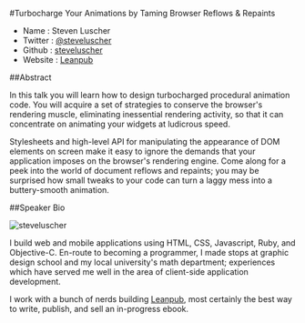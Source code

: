 #Turbocharge Your Animations by Taming Browser Reflows & Repaints

* Name      : Steven Luscher
* Twitter   : [@steveluscher][]
* Github    : [steveluscher][]
* Website   : [Leanpub][]

##Abstract

In this talk you will learn how to design turbocharged procedural animation code. You will acquire a set of strategies to conserve the browser's rendering muscle, eliminating inessential rendering activity, so that it can concentrate on animating your widgets at ludicrous speed.

Stylesheets and high-level API for manipulating the appearance of DOM elements on screen make it easy to ignore the demands that your application imposes on the browser's rendering engine. Come along for a peek into the world of document reflows and repaints; you may be surprised how small tweaks to your code can turn a laggy mess into a buttery-smooth animation.

##Speaker Bio

![steveluscher](https://raw.github.com/cascadiajs/2013.cascadiajs.com/master/images/steveluscher.png "Photo by Phillip Chin (http://www.phillipchin.com)")

I build web and mobile applications using HTML, CSS, Javascript, Ruby, and Objective-C. En-route to becoming a programmer, I made stops at graphic design school and my local university's math department; experiences which have served me well in the area of client-side application development.

I work with a bunch of nerds building [Leanpub][], most certainly the best way to write, publish, and sell an in-progress ebook. 

[@steveluscher]:http://twitter.com/steveluscher
[steveluscher]:http://github.com/steveluscher
[Leanpub]:http://leanpub.com